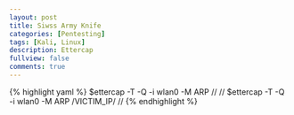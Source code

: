 ```yaml
---
layout: post
title: Siwss Army Knife
categories: [Pentesting]
tags: [Kali, Linux]
description: Ettercap
fullview: false
comments: true
---
```


{% highlight yaml %}
$ettercap -T -Q -i wlan0 -M ARP // //
$ettercap -T -Q -i wlan0 -M ARP /VICTIM_IP/ //
{% endhighlight %}
